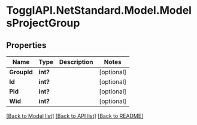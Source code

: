 # TogglAPI.NetStandard.Model.ModelsProjectGroup
## Properties

Name | Type | Description | Notes
------------ | ------------- | ------------- | -------------
**GroupId** | **int?** |  | [optional] 
**Id** | **int?** |  | [optional] 
**Pid** | **int?** |  | [optional] 
**Wid** | **int?** |  | [optional] 

[[Back to Model list]](../README.md#documentation-for-models) [[Back to API list]](../README.md#documentation-for-api-endpoints) [[Back to README]](../README.md)

